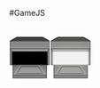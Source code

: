 #GameJS
<br>
<br>
<br>
![Screen 1](https://raw.githubusercontent.com/StanislavXmov/gameJS/main/src/images/compSprite.png)
